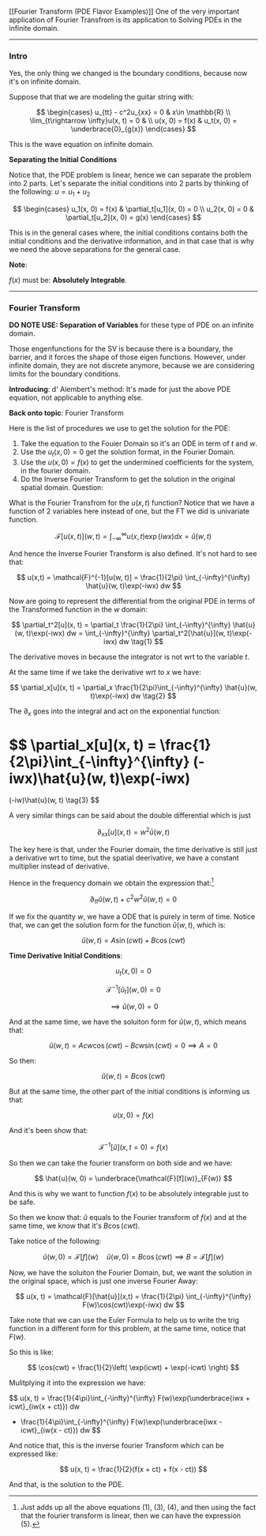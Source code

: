 [[Fourier Transform (PDE Flavor Examples)]]
One of the very important application of Fourier Transfrom is its application to Solving PDEs in the infinite domain. 


---
### **Intro**

Yes, the only thing we changed is the boundary conditions, because now it's on infinite domain. 

Suppose that that we are modeling the guitar string with: 

$$
\begin{cases}
    u_{tt} - c^2u_{xx} = 0 & x\in \mathbb{R}
    \\
    \lim_{t\rightarrow \infty}u(x, t) = 0 & 
    \\
    u(x, 0) = f(x) & u_t(x, 0) = \underbrace{0}_{g(x)}
\end{cases}
$$


This is the wave equation on infinite domain. 

**Separating the Initial Conditions**

Notice that, the PDE problem is linear, hence we can separate the problem into 2 parts. Let's separate the initial conditions into 2 parts by thinking of the following: $u = u_1 + u_2$

$$
\begin{cases}
    u_1(x, 0) = f(x) & \partial_t[u_1](x, 0) = 0
    \\
    u_2(x, 0) = 0 & \partial_t[u_2](x, 0) = g(x)
\end{cases}
$$

This is in the general cases where, the initial conditions contains both the initial conditions and the derivative information, and in that case that is why we need the above separations for the general case. 

**Note**:

$f(x)$ must be: **Absolutely Integrable**. 

---
### **Fourier Transform**

**DO NOTE USE: Separation of Variables** for these type of PDE on an infinite domain. 

Those engenfunctions for the SV is because there is a boundary, the barrier, and it forces the shape of those eigen functions. However, under infinite domain, they are not discrete anymore, because we are considering limits for the boundary conditions. 

**Introducing**: d' Alembert's method: 
It's made for just the above PDE equation, not applicable to anything else. 

**Back onto topic**: Fourier Transform

Here is the list of procedures we use to get the solution for the PDE: 
1. Take the equation to the Fouier Domain so it's an ODE in term of $t$ and $w$. 
2. Use the $u_t(x, 0) = 0$ get the solution format, in the Fourier Domain. 
3. Use the $u(x, 0) = f(x)$ to get the undermined coefficients for the system, in the fourier domain. 
4. Do the Inverse Fourier Transform to get the solution in the original spatial domain. 
Question: 

What is the Fourier Transfrom for the $u(x,t)$ function? Notice that we have a function of 2 variables here instead of one, but the FT we did is univariate function. 

$$
\mathcal{F}[u(x, t)](w, t) = \int_{-\infty}^{\infty} 
    u(x, t)\exp(iwx)
dx = \hat{u}(w, t)
$$

And hence the Inverse Fourier Transform is also defined. It's not hard to see that: 

$$
u(x,t) = \mathcal{F}^{-1}[u(w, t)] = 
\frac{1}{2\pi}
\int_{-\infty}^{\infty} 
    \hat{u}(w, t)\exp(-iwx)
dw
$$

Now are going to represent the differential from the original PDE in terms of the Transformed function in the $w$ domain: 

$$
\partial_t^2[u](x, t) = \partial_t \frac{1}{2\pi}
\int_{-\infty}^{\infty} 
    \hat{u}(w, t)\exp(-iwx)
dw = 
\int_{-\infty}^{\infty} 
    \partial_t^2[\hat{u}](w, t)\exp(-iwx)
dw \tag{1}
$$

The derivative moves in because the integrator is not wrt to the variable $t$. 

At the same time if we take the derivative wrt to $x$ we have: 

$$
\partial_x[u](x, t) = \partial_x
\frac{1}{2\pi}\int_{-\infty}^{\infty} 
    \hat{u}(w, t)\exp(-iwx)
dw
\tag{2}
$$

The $\partial_x$ goes into the integral and act on the exponential function:

$$
\partial_x[u](x, t) = 
\frac{1}{2\pi}\int_{-\infty}^{\infty} 
    (-iwx)\hat{u}(w, t)\exp(-iwx)
= 
(-iw)\hat{u}(w, t)
\tag{3}
$$

A very similar things can be said about the double differential which is just

$$
\partial_{xx}[u](x, t) = w^2\hat{u}(w, t) \tag{4}
$$

The key here is that, under the Fourier domain, the time derivative is still just a derivative wrt to time, but the spatial deerivative, we have a constant multiplier instead of derivative. 

Hence in the frequency domain we obtain the expression that:[^1]

$$
\partial_{tt}\hat{u}(w, t) + c^2w^2\hat{u}(w, t) = 0
\tag{5}
$$

If we fix the quantity $w$, we have a ODE that is purely in term of time. Notice that, we can get the solution form for the function $\hat{u}(w, t)$, which is: 

$$
\hat{u}(w, t) = 
A\sin(cwt) + B\cos(cwt)
$$


**Time Derivative Initial Conditions**: 

$$
u_t(x, 0) = 0
$$

$$
\mathcal{F}^{-1}[\hat{u}_t](w, 0) = 0
$$

$$
\implies \hat{u}(w, 0) = 0
$$

And at the same time, we have the soluiton form for $\hat{u}(w, t)$, which means that: 

$$
\hat{u}(w, t) = Acw\cos(cwt) - Bcw\sin(cwt) = 0\implies A = 0
$$

So then: 

$$
\hat{u}(w, t) = B\cos(cwt)
$$

But at the same time, the other part of the initial conditions is informing us that: 

$$
u(x, 0) = f(x)
$$

And it's been show that: 

$$
\mathcal{F}^{-1}[\hat{u}](x, t = 0) = f(x)
$$

So then we can take the fourier transform on both side and we have: 

$$
\hat{u}(w, 0) = \underbrace{\mathcal{F}[f](w)}_{F(w)}
$$

And this is why we want to function $f(x)$ to be absolutely integrable just to be safe. 

So then we know that: $\hat{u}$ equals to the Fourier transform of $f(x)$ and at the same time, we know that it's $B\cos(cwt)$. 

Take notice of the following: 

$$
\hat{u}(w, 0) = \mathcal{F}[f](w) \quad \hat{u}(w, 0) = B\cos(cwt) \implies 
B = \mathcal{F}[f](w)
$$


Now, we have the soluiton the Fourier Domain, but, we want the solution in the original space, which is just one inverse Fourier Away: 

$$
u(x, t) = \mathcal{F}[\hat{u}](x,t) = 
\frac{1}{2\pi}
\int_{-\infty}^{\infty} 
    F(w)\cos(cwt)\exp(-iwx)
dw
$$

Take note that we can use the Euler Formula to help us to write the trig function in a different form for this problem, at the same time, notice that $F(w)$. 

So this is like: 

$$
\cos(cwt) = \frac{1}{2}\left(
    \exp(icwt) + \exp(-icwt)
\right)
$$

Mulitplying it into the expression we have: 

$$
u(x, t) = \frac{1}{4\pi}\int_{-\infty}^{\infty} 
    F(w)\exp(\underbrace{iwx + icwt}_{iw(x + ct)})
dw 
+ \frac{1}{4\pi}\int_{-\infty}^{\infty} 
    F(w)\exp(\underbrace{iwx - icwt}_{iw(x - ct)})
dw
$$

And notice that, this is the inverse fourier Transform which can be expressed like: 

$$
u(x, t) = \frac{1}{2}(f(x + ct) + f(x - ct))
$$

And that, is the solution to the PDE. 



[^1]: Just adds up all the above equations (1), (3), (4), and then using the fact that the fourier transform is linear, then we can have the expression (5).